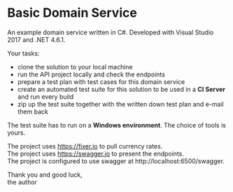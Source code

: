 # Basic Domain Service

An example domain service written in C#. Developed with Visual Studio 2017 and .NET 4.6.1.

Your tasks:
 * clone the solution to your local machine
 * run the API project locally and check the endpoints
 * prepare a test plan with test cases for this domain service
 * create an automated test suite for this solution to be used in a **CI Server** and run every build
 * zip up the test suite together with the written down test plan and e-mail them back

The test suite has to run on a **Windows environment**. The choice of tools is yours.

The project uses https://fixer.io to pull currency rates.  
The project uses https://swagger.io to present the endpoints.  
The project is configured to use swagger at http://localhost:6500/swagger.  

Thank you and good luck,  
the author
